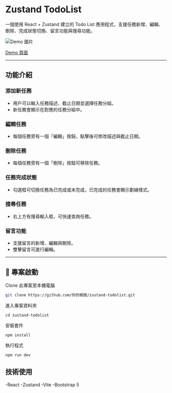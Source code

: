 # Zustand TodoList

一個使用 React + Zustand 建立的 Todo List 應用程式，支援任務新增、編輯、刪除、完成狀態切換、留言功能與搜尋功能。

![Demo 圖片](https://i.postimg.cc/RV95x1TL/2025-05-10-093612.png)

[Demo 頁面](https://s4chan.github.io/zustand-todolist/)

---

## 功能介紹

### 添加新任務
- 用戶可以輸入任務描述、截止日期並選擇任務分組。
- 新任務會顯示在對應的任務分組中。

### 編輯任務
- 每個任務旁有一個「編輯」按鈕，點擊後可修改描述與截止日期。

### 刪除任務
- 每個任務旁有一個「刪除」按鈕可移除任務。

### 任務完成狀態
- 勾選框可切換任務為已完成或未完成，已完成的任務會顯示劃線樣式。

### 搜尋任務
- 右上方有搜尋輸入框，可快速查詢任務。

### 留言功能
- 支援留言的新增、編輯與刪除。
- 雙擊留言可進行編輯。

---

## 🚀 專案啟動

Clone 此專案至本機電腦
```bash 
git clone https://github.com/你的帳號/zustand-todolist.git
```
進入專案資料夾
```
cd zustand-todolist
```
安裝套件
```
npm install
```
執行程式
```
npm run dev
```

## 技術使用
-React
-Zustand
-Vite
-Bootstrap 5
